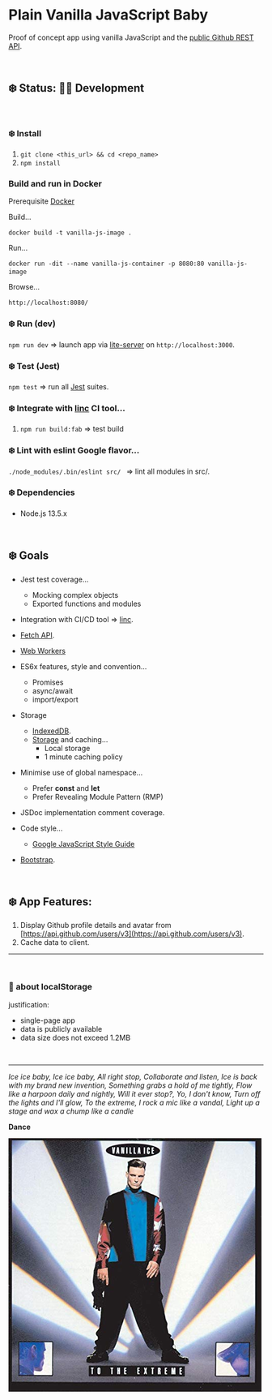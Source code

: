 # Plain Vanilla JavaScript Baby

Proof of concept app using vanilla JavaScript and the [public Github REST API](https://developer.github.com/v3/#current-version).

<br>

## ❄️ Status: 👷‍♀️ Development

<br>

### ❄️ Install

1. `git clone <this_url> && cd <repo_name>`
1. `npm install`

### Build and run in Docker

Prerequisite [Docker](https://docs.docker.com/install/)

Build...

````
docker build -t vanilla-js-image .
````

Run...
````
docker run -dit --name vanilla-js-container -p 8080:80 vanilla-js-image
````

Browse...
````
http://localhost:8080/
````


### ❄️ Run (dev)

`npm run dev` => launch app via [lite-server](https://github.com/johnpapa/lite-server#readme) on `http://localhost:3000`.

### ❄️ Test (Jest)

`npm test` => run all [Jest](https://jestjs.io/docs/en/getting-started) suites.

### ❄️ Integrate with [linc](https://linc.sh/) CI tool...

1. `npm run build:fab` => test build

### ❄️ Lint with eslint Google flavor...

`./node_modules/.bin/eslint src/ ` => lint all modules in src/.

### ❄️ Dependencies

* Node.js 13.5.x

<br>

## ❄️ Goals

* Jest test coverage...
    * Mocking complex objects
    * Exported functions and modules

* Integration with CI/CD tool => [linc](https://linc.sh/).

* [Fetch API](https://fetch.spec.whatwg.org/).

* [Web Workers](https://html.spec.whatwg.org/multipage/#toc-workers)

* ES6x features, style and convention...
    * Promises
    * async/await
    * import/export

* Storage
    * [IndexedDB](https://developer.mozilla.org/en-US/docs/Web/API/IndexedDB_API).
    * [Storage](https://html.spec.whatwg.org/multipage/webstorage.html#the-localstorage-attribute) and caching...
        * Local storage
        * 1 minute caching policy

* Minimise use of global namespace...
    * Prefer **const** and **let**
    * Prefer Revealing Module Pattern (RMP)

* JSDoc implementation comment coverage.

* Code style...
    * [Google JavaScript Style Guide](https://google.github.io/styleguide/jsguide.html#introduction)

* [Bootstrap](https://getbootstrap.com/).

<br>

## ❄️ App Features:

1. Display Github profile details and avatar from [https://api.github.com/users/v3](https://api.github.com/users/v3).
2. Cache data to client.

<hr>

<br>

### 🍦 about localStorage

justification:

* single-page app
* data is publicly available
* data size does not exceed 1.2MB

<br>

<hr>

*Ice ice baby, Ice ice baby, All right stop, Collaborate and listen, Ice is back with my brand new invention, Something grabs a hold of me tightly, Flow like a harpoon daily and nightly, Will it ever stop?, Yo, I don't know, Turn off the lights and I'll glow, To the extreme, I rock a mic like a vandal, Light up a stage and wax a chump like a candle*

**Dance**

![Vanilla Ice - To The Extreme album cover](readme.jpg)